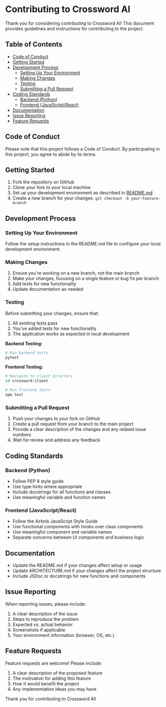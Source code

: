 # Contributing to Crossword AI

Thank you for considering contributing to Crossword AI! This document provides guidelines and instructions for contributing to the project.

## Table of Contents
- [Code of Conduct](#code-of-conduct)
- [Getting Started](#getting-started)
- [Development Process](#development-process)
  - [Setting Up Your Environment](#setting-up-your-environment)
  - [Making Changes](#making-changes)
  - [Testing](#testing)
  - [Submitting a Pull Request](#submitting-a-pull-request)
- [Coding Standards](#coding-standards)
  - [Backend (Python)](#backend-python)
  - [Frontend (JavaScript/React)](#frontend-javascriptreact)
- [Documentation](#documentation)
- [Issue Reporting](#issue-reporting)
- [Feature Requests](#feature-requests)

## Code of Conduct

Please note that this project follows a Code of Conduct. By participating in this project, you agree to abide by its terms.

## Getting Started

1. Fork the repository on GitHub
2. Clone your fork to your local machine
3. Set up your development environment as described in [README.md](README.md)
4. Create a new branch for your changes: `git checkout -b your-feature-branch`

## Development Process

### Setting Up Your Environment

Follow the setup instructions in the README.md file to configure your local development environment.

### Making Changes

1. Ensure you're working on a new branch, not the main branch
2. Make your changes, focusing on a single feature or bug fix per branch
3. Add tests for new functionality
4. Update documentation as needed

### Testing

Before submitting your changes, ensure that:

1. All existing tests pass
2. You've added tests for new functionality
3. The application works as expected in local development

**Backend Testing:**
```bash
# Run backend tests
pytest
```

**Frontend Testing:**
```bash
# Navigate to client directory
cd crossword-client

# Run frontend tests
npm test
```

### Submitting a Pull Request

1. Push your changes to your fork on GitHub
2. Create a pull request from your branch to the main project
3. Provide a clear description of the changes and any related issue numbers
4. Wait for review and address any feedback

## Coding Standards

### Backend (Python)

- Follow PEP 8 style guide
- Use type hints where appropriate
- Include docstrings for all functions and classes
- Use meaningful variable and function names

### Frontend (JavaScript/React)

- Follow the Airbnb JavaScript Style Guide
- Use functional components with hooks over class components
- Use meaningful component and variable names
- Separate concerns between UI components and business logic

## Documentation

- Update the README.md if your changes affect setup or usage
- Update ARCHITECTURE.md if your changes affect the project structure
- Include JSDoc or docstrings for new functions and components

## Issue Reporting

When reporting issues, please include:

1. A clear description of the issue
2. Steps to reproduce the problem
3. Expected vs. actual behavior
4. Screenshots if applicable
5. Your environment information (browser, OS, etc.)

## Feature Requests

Feature requests are welcome! Please include:

1. A clear description of the proposed feature
2. The motivation for adding this feature
3. How it would benefit the project
4. Any implementation ideas you may have

Thank you for contributing to Crossword AI!